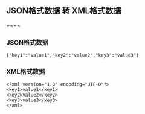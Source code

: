 ## JSON格式数据 转 XML格式数据

====
### JSON格式数据
```
{"key1":"value1","key2":"value2","key3":"value3"}
```

### XML格式数据
```
<?xml version="1.0" encoding="UTF-8"?>
<key1>value1</key1>
<key2>value2</key2>
<key3>value3</key3>
</xml>
```